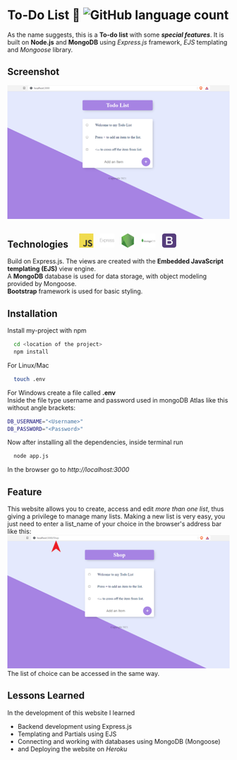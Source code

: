 # To-Do List :pencil: ![GitHub language count](https://img.shields.io/github/languages/count/Akshat-Maheshwari/To-Do-List)
As the name suggests, this is a **To-do list** with some _**special features**_. It is built on **Node.js** and **MongoDB** using *Express.js* framework, *EJS* templating and *Mongoose* library.
## Screenshot
![alt text](https://github.com/Akshat-Maheshwari/To-Do-List/blob/master/images/home.png)
## Technologies &nbsp;  &nbsp; <img height="32" width="32" src="https://raw.githubusercontent.com/github/explore/80688e429a7d4ef2fca1e82350fe8e3517d3494d/topics/javascript/javascript.png" /> &nbsp; <img height="32" width="32" src="https://raw.githubusercontent.com/github/explore/80688e429a7d4ef2fca1e82350fe8e3517d3494d/topics/express/express.png" /> &nbsp; <img height="32" width="32" src="https://raw.githubusercontent.com/github/explore/80688e429a7d4ef2fca1e82350fe8e3517d3494d/topics/nodejs/nodejs.png" /> &nbsp; <img height="32" width="32" src="https://raw.githubusercontent.com/github/explore/80688e429a7d4ef2fca1e82350fe8e3517d3494d/topics/mongodb/mongodb.png" /> &nbsp; <img height="32" width="32" src="https://raw.githubusercontent.com/github/explore/80688e429a7d4ef2fca1e82350fe8e3517d3494d/topics/bootstrap/bootstrap.png" />
Build on Express.js.
The views are created with the **Embedded JavaScript templating (EJS)** view engine.  
A **MongoDB** database is used for data storage, with object modeling provided by Mongoose.  
**Bootstrap** framework is used for basic styling. 
## Installation
Install my-project with npm

```bash
  cd <location of the project>
  npm install
```
For Linux/Mac
```bash
  touch .env
```
For Windows create a file called **.env**  
Inside the file type username and password used in mongoDB Atlas like this without angle brackets: 
```bash
DB_USERNAME="<Username>"
DB_PASSWORD="<Password>"
```
    
Now after installing all the dependencies, inside terminal run
```bash
  node app.js
```
In the browser go to *http://localhost:3000*
## Feature 
This website allows you to create, access and edit *more than one list*, thus giving a privilege to manage many lists.
Making a new list is very easy, you just need to enter a list_name of your choice in the browser's address bar like this:
![alt text](https://github.com/Akshat-Maheshwari/To-Do-List/blob/master/images/shop.png)
The list of choice can be accessed in the same way.
## Lessons Learned
In the development of this website I learned 
 - Backend development using Express.js
 - Templating and Partials using EJS  
 - Connecting and working with databases using MongoDB (Mongoose)
 - and Deploying the website on *Heroku*
